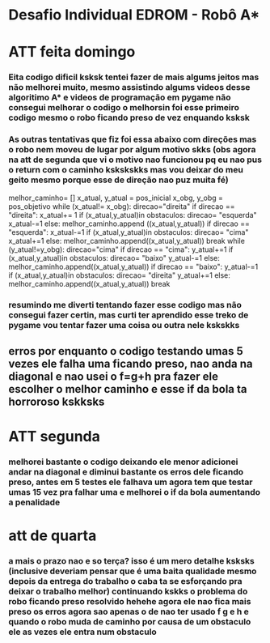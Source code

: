 # Desafio Individual EDROM - Robô A*
# ATT feita domingo
### Eita codigo dificil ksksk tentei fazer de mais algums jeitos mas não melhorei muito, mesmo assistindo algums videos desse algoritimo A* e videos de programação em pygame não consegui melhorar o codigo o melhorsin foi esse primeiro codigo mesmo o robo ficando preso de vez enquando ksksk
### As outras tentativas que fiz foi essa abaixo com direções mas o robo nem moveu de lugar por algum motivo skks (obs agora na att de segunda que vi o motivo nao funcionou pq eu nao pus o return com o caminho kskskskks mas vou deixar do meu geito mesmo porque esse de direção nao puz muita fé)
 melhor_caminho= []
    x_atual, y_atual = pos_inicial 
    x_obg, y_obg = pos_objetivo
    while (x_atual!= x_obg):
        direcao="direita"
        if direcao == "direita":
            x_atual+= 1
            if (x_atual,y_atual)in obstaculos:
                direcao= "esquerda"
                x_atual-=1
            else:
                melhor_caminho.append ((x_atual,y_atual))
        if direcao == "esquerda":
            x_atual-=1
            if (x_atual,y_atual)in obstaculos:
                direcao= "cima"
                x_atual+=1
            else:
                melhor_caminho.append((x_atual,y_atual))
        break
    while (y_atual!=y_obg):
        direcao="cima"
        if direcao == "cima":
            y_atual+=1
            if (x_atual,y_atual)in obstaculos:
                direcao= "baixo"
                y_atual-=1
            else:
                melhor_caminho.append((x_atual,y_atual))
        if direcao == "baixo":
            y_atual-=1
            if (x_atual,y_atual)in obstaculos:
                direcao= "direita"
                y_atual+=1
            else:
                melhor_caminho.append((x_atual,y_atual))
        break
### resumindo me diverti tentando fazer esse codigo mas não consegui fazer certin, mas curti ter aprendido esse treko de pygame vou tentar fazer uma coisa ou outra nele kskskks
## erros por enquanto o codigo testando umas 5 vezes ele falha uma ficando preso, nao anda na diagonal e nao usei o f=g+h pra fazer ele escolher o melhor caminho e esse if da bola ta horroroso kskksks
# ATT segunda
### melhorei bastante o codigo deixando ele menor adicionei andar na diagonal e diminui bastante os erros dele ficando preso, antes em 5 testes ele falhava um agora tem que testar umas 15 vez pra falhar uma e melhorei o if da bola aumentando a penalidade

# att de quarta
### a mais o prazo nao e so terça? isso é um mero detalhe ksksks (inclusive deveriam pensar que é uma baita qualidade mesmo depois da entrega do trabalho o caba ta se esforçando pra deixar o trabalho melhor) continuando kskks o problema do robo ficando preso resolvido hehehe agora ele nao fica mais preso os erros agora sao apenas o de nao ter usado f g e h e quando o robo muda de caminho por causa de um obstaculo ele as vezes ele entra num obstaculo

